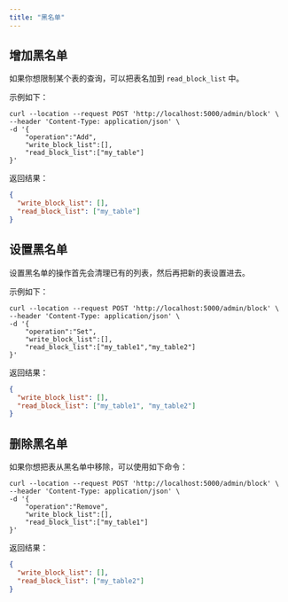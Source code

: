 ```yaml
---
title: "黑名单"
---
```


## 增加黑名单

如果你想限制某个表的查询，可以把表名加到 `read_block_list` 中。

示例如下：

```shell
curl --location --request POST 'http://localhost:5000/admin/block' \
--header 'Content-Type: application/json' \
-d '{
    "operation":"Add",
    "write_block_list":[],
    "read_block_list":["my_table"]
}'
```

返回结果：

```json
{
  "write_block_list": [],
  "read_block_list": ["my_table"]
}
```

## 设置黑名单

设置黑名单的操作首先会清理已有的列表，然后再把新的表设置进去。

示例如下：

```shell
curl --location --request POST 'http://localhost:5000/admin/block' \
--header 'Content-Type: application/json' \
-d '{
    "operation":"Set",
    "write_block_list":[],
    "read_block_list":["my_table1","my_table2"]
}'
```

返回结果：

```json
{
  "write_block_list": [],
  "read_block_list": ["my_table1", "my_table2"]
}
```

## 删除黑名单

如果你想把表从黑名单中移除，可以使用如下命令：

```shell
curl --location --request POST 'http://localhost:5000/admin/block' \
--header 'Content-Type: application/json' \
-d '{
    "operation":"Remove",
    "write_block_list":[],
    "read_block_list":["my_table1"]
}'
```

返回结果：

```json
{
  "write_block_list": [],
  "read_block_list": ["my_table2"]
}
```
